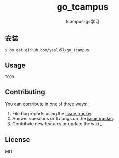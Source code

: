 <h1 align="center"> go_tcampus </h1>

<p align="center">tcampus-go学习 </p>

## 安装

```shell
$ go get github.com/yesl357/go_tcampus
```

## Usage

```go
TODO

```

## Contributing

You can contribute in one of three ways:

1. File bug reports using the [issue tracker](https://github.com/yesl357/apidoc/issues).
2. Answer questions or fix bugs on the [issue tracker](https://github.com/yesl357/apidoc/issues).
3. Contribute new features or update the wiki._

## License

MIT
